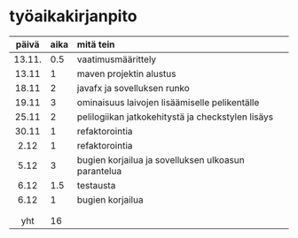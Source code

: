 # työaikakirjanpito

| päivä  | aika | mitä tein                                           |
| :----: | :--- | :-------------------------------------------------- |
| 13.11. | 0.5  | vaatimusmäärittely                                  |
| 13.11  | 1    | maven projektin alustus                             |
| 18.11  | 2    | javafx ja sovelluksen runko                         |
| 19.11  | 3    | ominaisuus laivojen lisäämiselle pelikentälle       |
| 25.11  | 2    | pelilogiikan jatkokehitystä ja checkstylen lisäys   |
| 30.11  | 1    | refaktorointia                                      |
|  2.12  | 1    | refaktorointia                                      |
|  5.12  | 3    | bugien korjailua ja sovelluksen ulkoasun parantelua |
|  6.12  | 1.5  | testausta                                           |
|  6.12  | 1    | bugien korjailua                                    |
|        |      |                                                     |
|        |      |                                                     |
|  yht   | 16   |                                                     |
